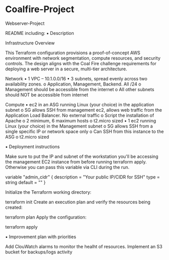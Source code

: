 # Coalfire-Project
Webserver-Project

README including:
▪ Description

Infrastructure Overview

This Terraform configuration provisions a proof-of-concept AWS environment with network segmentation, compute resources, and security controls. The design aligns with the Coal Fire challenge requirements for deploying a web server in a secure, multi-tier architecture.

Network
• 1 VPC – 10.1.0.0/16
• 3 subnets, spread evenly across two availability zones.
o Application, Management, Backend. All /24
o Management should be accessible from the internet
o All other subnets should NOT be accessible from internet

Compute
• ec2 in an ASG running Linux (your choice) in the application subnet
o SG allows SSH from management ec2, allows web traffic from the Application Load Balancer. No
external traffic
o Script the installation of Apache
o 2 minimum, 6 maximum hosts
o t2.micro sized
• 1 ec2 running Linux (your choice) in the Management subnet
o SG allows SSH from a single specific IP or network space only
o Can SSH from this instance to the ASG
o t2.micro sized

▪ Deployment instructions

Make sure to put the IP and subnet of the workstation you'll be accessing the management EC2 instance from before running terraform apply. Otherwise you can pass this variable via CLI during the run.

variable "admin_cidr" {
  description = "Your public IP/CIDR for SSH"
  type        = string
  default = ""
}

Initialize the Terraform working directory:

terraform init
Create an execution plan and verify the resources being created:

terraform plan
Apply the configuration:

terraform apply

▪ Improvement plan with priorities

Add ClouWatch alarms to monitor the healht of resources. Implement an S3 bucket for backups/logs activity